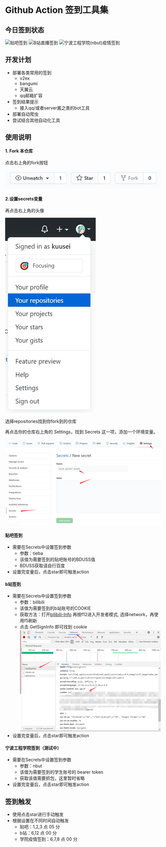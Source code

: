# Github Action 签到工具集

## 今日签到状态
![贴吧签到](https://github.com/kuusei/Github-actions/workflows/%E8%B4%B4%E5%90%A7%E7%AD%BE%E5%88%B0/badge.svg?branch=master)
![B站直播签到](https://github.com/kuusei/Github-actions/workflows/B%E7%AB%99%E7%9B%B4%E6%92%AD%E7%AD%BE%E5%88%B0/badge.svg?branch=master)
![宁波工程学院(nbut)疫情签到](https://github.com/kuusei/Github-actions/workflows/%E5%AE%81%E6%B3%A2%E5%B7%A5%E7%A8%8B%E5%AD%A6%E9%99%A2(nbut)%E7%96%AB%E6%83%85%E7%AD%BE%E5%88%B0/badge.svg?branch=master)

## 开发计划
- 部署各类常用的签到
    - v2ex
    - bangumi
    - 天翼云
    - qq邮箱扩容
- 签到结果提示
    - 接入qq/或者server酱之类的bot工具
- 部署自动爬虫
- 尝试结合其他自动化工具
## 使用说明
#### 1. Fork 本仓库
点击右上角的fork按钮

![fork](assets/fork.jpg)
#### 2.设置secrets变量
再点击右上角的头像

![fork](assets/repo.jpg)

选择repositories找到你fork到的仓库

再点击你的仓库右上角的 Settings，找到 Secrets 这一项，添加一个环境变量。

![fork](assets/secrets.png)

#### 贴吧签到
- 需要在Secrets中设置签到参数
    - 参数：tieba
    - 该值为需要签到的贴吧账号的BDUSS值
    - BDUSS获取请自行百度
- 设置完变量后，点击star即可触发action

#### b站签到
- 需要在Secrets中设置签到参数
    - 参数：bilibili
    - 该值为需要签到的b站账号的COOKIE
    - 获取方法：打开[bilibili-Info](https://api.live.bilibili.com/sign/GetSignInfo) 再按f12进入开发者模式, 选择network，再使用f5刷新
     - 点击 GetSignInfo 即可找到 cookie
    ![fork](assets/bilibili.png)
- 设置完变量后，点击star即可触发action

#### 宁波工程学院签到（测试中）
- 需要在Secrets中设置签到参数
    - 参数：nbut
    - 该值为需要签到的学生账号的 bearer token
    - 获取该值需要抓包，这里暂时省略   
- 设置完变量后，点击star即可触发action
    
## 签到触发
- 使用点击star进行手动触发
- 根据设置在不同时间自动触发
    - 贴吧：1,2,3 点 05 分
    - b站：6,12 点 00 分
    - 学院疫情签到：6,7,8 点 00 分
